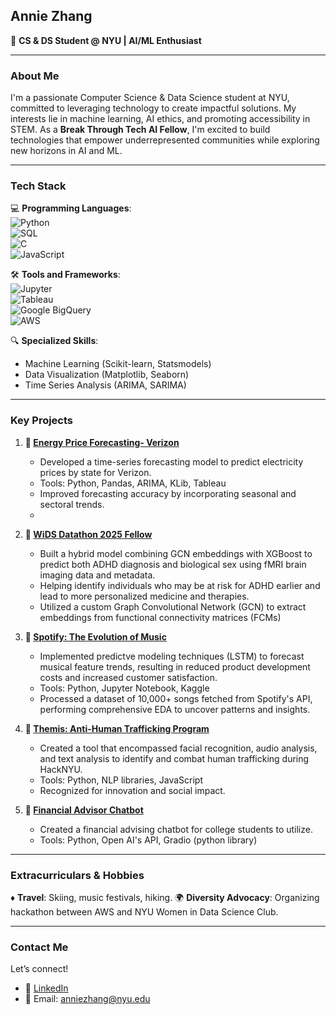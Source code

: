 ## Annie Zhang
🌟 **CS & DS Student @ NYU | AI/ML Enthusiast**

---
### **About Me**
I'm a passionate Computer Science & Data Science student at NYU, committed to leveraging technology to create impactful solutions. My interests lie in machine learning, AI ethics, and promoting accessibility in STEM. As a **Break Through Tech AI Fellow**, I'm excited to build technologies that empower underrepresented communities while exploring new horizons in AI and ML.

---

### **Tech Stack**
💻 **Programming Languages**:  
![Python](https://img.shields.io/badge/Python-3776AB?style=for-the-badge&logo=python&logoColor=white)  
![SQL](https://img.shields.io/badge/SQL-336791?style=for-the-badge&logo=postgresql&logoColor=white)  
![C](https://img.shields.io/badge/C-A8B9CC?style=for-the-badge&logo=c&logoColor=white)  
![JavaScript](https://img.shields.io/badge/JavaScript-F7DF1E?style=for-the-badge&logo=javascript&logoColor=black)

🛠️ **Tools and Frameworks**:  
![Jupyter](https://img.shields.io/badge/Jupyter-F37626?style=for-the-badge&logo=jupyter&logoColor=white)  
![Tableau](https://img.shields.io/badge/Tableau-E97627?style=for-the-badge&logo=tableau&logoColor=white)  
![Google BigQuery](https://img.shields.io/badge/Google_BigQuery-4285F4?style=for-the-badge&logo=google-cloud&logoColor=white)  
![AWS](https://img.shields.io/badge/AWS-232F3E?style=for-the-badge&logo=amazon-aws&logoColor=white)


🔍 **Specialized Skills**:  
- Machine Learning (Scikit-learn, Statsmodels)  
- Data Visualization (Matplotlib, Seaborn)  
- Time Series Analysis (ARIMA, SARIMA)

---
### **Key Projects**
1. **🔗 [Energy Price Forecasting- Verizon](https://github.com/pginjupalli/Verizon-BTTAI-ElectricityPriceForecasting)**
   - Developed a time-series forecasting model to predict electricity prices by state for       Verizon.  
   - Tools: Python, Pandas, ARIMA, KLib, Tableau  
   - Improved forecasting accuracy by incorporating seasonal and sectoral trends.
   - 
2. **🔗 [WiDS Datathon 2025 Fellow](https://github.com/anniezhang27/WiDS-AI-Studio--Team-Brainwave)**
   - Built a hybrid model combining GCN embeddings with XGBoost to predict both ADHD diagnosis and biological sex using fMRI brain imaging data and metadata.
   - Helping identify individuals who may be at risk for ADHD earlier and lead to more personalized medicine and therapies.
   - Utilized a custom Graph Convolutional Network (GCN) to extract embeddings from functional connectivity matrices (FCMs)

3.  **🔗 [Spotify: The Evolution of Music](https://github.com/anniezhang27/Spotify-The-Evolution-of-Music)**
     - Implemented predictve modeling techniques (LSTM) to forecast musical feature trends,       resulting in reduced product development costs and increased customer satisfaction. 
     - Tools: Python, Jupyter Notebook, Kaggle
     - Processed a dataset of 10,000+ songs fetched from Spotify's API, performing                comprehensive EDA to uncover patterns and insights.

4. **🔗 [Themis: Anti-Human Trafficking Program](https://github.com/clarkyang37th/HackNYU-Themis)**  
   - Created a tool that encompassed facial recognition, audio analysis, and text analysis      to identify and combat human trafficking during HackNYU.  
   - Tools: Python, NLP libraries, JavaScript
   - Recognized for innovation and social impact.

5. **🔗 [Financial Advisor Chatbot](https://github.com/anniezhang27/Financial-Advisor-Chatbot)**  
   - Created a financial advising chatbot for college students to utilize.
   - Tools: Python, Open AI's API, Gradio (python library)

---

### **Extracurriculars & Hobbies**
♦️ **Travel**: Skiing, music festivals, hiking.
🌍 **Diversity Advocacy**: Organizing hackathon between AWS and NYU Women in Data Science Club.

---

### **Contact Me**
Let’s connect!  
- 💼 [LinkedIn](https://www.linkedin.com/in/annie-zhang-433059210/)
- 📧 Email: anniezhang@nyu.edu
